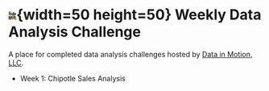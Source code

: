 # ![data](img/data.png){width=50 height=50} Weekly Data Analysis Challenge

A place for completed data analysis challenges hosted by [Data in Motion, LLC](https://www.linkedin.com/company/data-in-motion-llc/).

- Week 1: Chipotle Sales Analysis
